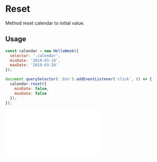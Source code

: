 # Reset

Method reset calendar to initial value.

## Usage

```js
const calendar = new HelloWeek({
  selector: '.calendar',
  minDate: '2019-03-10',
  maxDate: '2019-03-28'
});

document.querySelector('.btn').addEventListener('click', () => {
  calendar.reset({
    minDate: false,
    maxDate: false
  });
});
```

<iframe
    src="docs/v2/demos/10-reset.html"
    frameborder="no"
    allowfullscreen="allowfullscreen">
</iframe>
